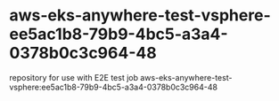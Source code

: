 # aws-eks-anywhere-test-vsphere-ee5ac1b8-79b9-4bc5-a3a4-0378b0c3c964-48
repository for use with E2E test job aws-eks-anywhere-test-vsphere:ee5ac1b8-79b9-4bc5-a3a4-0378b0c3c964-48
